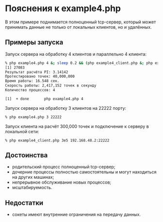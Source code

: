 # Пояснения к example4.php

В этом примере поднимается полноценный tcp-сервер, который может принимать данные
не только от локальных клиентов, но и удалённых. 

## Примеры запуска

Запуск сервера на обработку 4 клиентов и параллельно 4 клиента:

```bash
% php example4.php 4 &; sleep 0.2 && (php example4_client.php &; php example4_client.php &; php example4_client.php &; php example4_client.php &) 
[1] 27083
Результат расчёта PI: 3.14142
Протестировано точек: 40,000,000
Время работы: 16.548 сек.
Скорость работы: 2,417,152 точек в секунду
Количество процессов: 4

[1]  + done       php example4.php 4
```

Запуск сервера на обработку 3 клиентов на 22222 порту:

```bash
% php example4.php 3 22222
````

Запуск клиента на расчёт 300,000 точек и подключение к серверу в локальной сети:

```
% php example4_client.php 3e5 192.168.48.2:22222
```

## Достоинства

+ родительский процесс полноценный tcp-сервер;
+ дочерние процессы полностью самостоятельны и могут находиться на других машинах;
+ непрерывное обслуживание новых процессов;
+ мсштабируемость.

## Недостатки

+ сокеты имеют внутренние ограничения на передачу данных.

